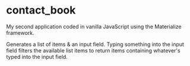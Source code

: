 # contact_book
My second application coded in vanilla JavaScript using the Materialize framework.

Generates a list of items & an input field.
Typing something into the input field filters the available list items to return items containing whatever's typed into the input field.
